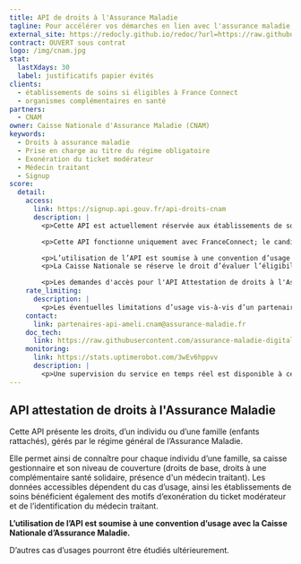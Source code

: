 ```yaml
---
title: API de droits à l'Assurance Maladie
tagline: Pour accélérer vos démarches en lien avec l'assurance maladie, automatisez la récupération des droits à l’Assurance Maladie de vos clients
external_site: https://redocly.github.io/redoc/?url=https://raw.githubusercontent.com/assurance-maladie-digital/api-droits-fs-doc/master/documentation-open-api.yaml
contract: OUVERT sous contrat
logo: /img/cnam.jpg
stat:
  lastXdays: 30
  label: justificatifs papier évités
clients:
  - établissements de soins si éligibles à France Connect
  - organismes complémentaires en santé
partners:
  - CNAM
owner: Caisse Nationale d'Assurance Maladie (CNAM)
keywords:
  - Droits à assurance maladie
  - Prise en charge au titre du régime obligatoire
  - Exonération du ticket modérateur
  - Médecin traitant
  - Signup
score:
  detail:
    access:
      link: https://signup.api.gouv.fr/api-droits-cnam
      description: |
        <p>Cette API est actuellement réservée aux établissements de soins pour leur démarche de pré admission et aux organismes complémentaires en santé pour faciliter leur démarche d’adhésion.</p>

        <p>Cette API fonctionne uniquement avec FranceConnect; le candidat à l’utilisation de cette API doit être préalablement "fournisseur de services" FranceConnect.</p>

        <p>L’utilisation de l’API est soumise à une convention d’usage avec la Caisse Nationale d’Assurance Maladie. Les données accessibles dépendent également du cas d’usage.</p>
        <p>La Caisse Nationale se réserve le droit d’évaluer l’éligibilité des candidats au regard des cas d’usage indiqués.</p>

        <p>Les demandes d'accès pour l'API Attestation de droits à l'Assurance Maladie utilisent signup.api.gouv.fr, un outil mis à disposition pour toutes les API cataloguées sur api.gouv.fr.</p>
    rate_limiting:
      description: |
        <p>Les éventuelles limitations d’usage vis-à-vis d’un partenaire sont incluses dans la convention.</p>
    contact:
      link: partenaires-api-ameli.cnam@assurance-maladie.fr
    doc_tech:
      link: https://raw.githubusercontent.com/assurance-maladie-digital/api-droits-fs-doc/master/documentation-open-api.yaml
    monitoring:
      link: https://stats.uptimerobot.com/3wEv6hppvv
      description: |
        <p>Une supervision du service en temps réel est disponible à cette adresse.</p>
---
```


## API attestation de droits à l'Assurance Maladie
Cette API présente les droits, d’un individu ou d’une famille (enfants rattachés), gérés par le régime général de l’Assurance Maladie.

Elle permet ainsi de connaître pour chaque individu d’une famille, sa caisse gestionnaire et son niveau de couverture (droits de base, droits à une complémentaire santé solidaire, présence d'un médecin traitant). Les données accessibles dépendent du cas d’usage, ainsi les établissements de soins bénéficient également des motifs d’exonération du ticket modérateur et de l’identification du médecin traitant.

**L’utilisation de l’API est soumise à une convention d’usage avec la Caisse Nationale d’Assurance Maladie.**

D’autres cas d’usages pourront être étudiés ultérieurement.
